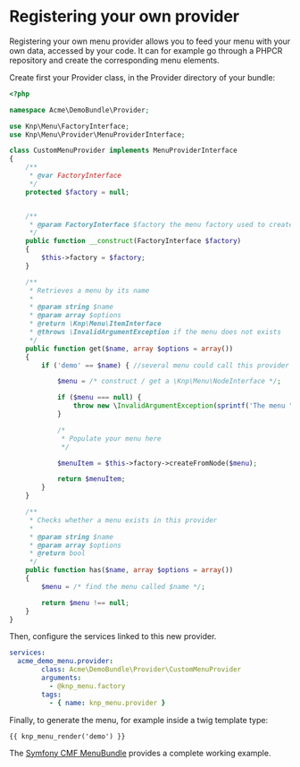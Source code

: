 Registering your own provider
=============================

Registering your own menu provider allows you to feed your menu with your own
data, accessed by your code. It can for example go through a PHPCR repository
and create the corresponding menu elements.

Create first your Provider class, in the Provider directory of your bundle:


```php
<?php

namespace Acme\DemoBundle\Provider;

use Knp\Menu\FactoryInterface;
use Knp\Menu\Provider\MenuProviderInterface;

class CustomMenuProvider implements MenuProviderInterface
{
    /**
     * @var FactoryInterface
     */
    protected $factory = null;


    /**
     * @param FactoryInterface $factory the menu factory used to create the menu item
     */
    public function __construct(FactoryInterface $factory)
    {
        $this->factory = $factory;
    }

    /**
     * Retrieves a menu by its name
     *
     * @param string $name
     * @param array $options
     * @return \Knp\Menu\ItemInterface
     * @throws \InvalidArgumentException if the menu does not exists
     */
    public function get($name, array $options = array())
    {
        if ('demo' == $name) { //several menu could call this provider

            $menu = /* construct / get a \Knp\Menu\NodeInterface */;

            if ($menu === null) {
                throw new \InvalidArgumentException(sprintf('The menu "%s" is not defined.', $name));
            }

            /*
             * Populate your menu here
             */

            $menuItem = $this->factory->createFromNode($menu);

            return $menuItem;
        }
    }

    /**
     * Checks whether a menu exists in this provider
     *
     * @param string $name
     * @param array $options
     * @return bool
     */
    public function has($name, array $options = array())
    {
        $menu = /* find the menu called $name */;

        return $menu !== null;
    }
}
```

Then, configure the services linked to this new provider.

```yaml
services:
  acme_demo_menu.provider:
        class: Acme\DemoBundle\Provider\CustomMenuProvider
        arguments:
          - @knp_menu.factory
        tags:
          - { name: knp_menu.provider }
```

Finally, to generate the menu, for example inside a twig template type:

```jinja
{{ knp_menu_render('demo') }}
```

The [Symfony CMF MenuBundle](https://github.com/symfony-cmf/MenuBundle) provides a complete working example.
